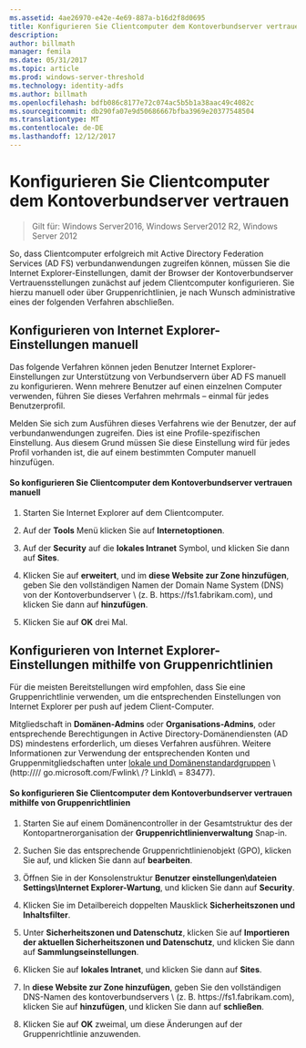 ```yaml
---
ms.assetid: 4ae26970-e42e-4e69-887a-b16d2f8d0695
title: Konfigurieren Sie Clientcomputer dem Kontoverbundserver vertrauen
description: 
author: billmath
manager: femila
ms.date: 05/31/2017
ms.topic: article
ms.prod: windows-server-threshold
ms.technology: identity-adfs
ms.author: billmath
ms.openlocfilehash: bdfb086c8177e72c074ac5b5b1a38aac49c4082c
ms.sourcegitcommit: db290fa07e9d50686667bfba3969e20377548504
ms.translationtype: MT
ms.contentlocale: de-DE
ms.lasthandoff: 12/12/2017
---
```

# <a name="configure-client-computers-to-trust-the-account-federation-server"></a>Konfigurieren Sie Clientcomputer dem Kontoverbundserver vertrauen

>Gilt für: Windows Server2016, Windows Server2012 R2, Windows Server 2012

So, dass Clientcomputer erfolgreich mit Active Directory Federation Services \(AD FS\) verbundanwendungen zugreifen können, müssen Sie die Internet Explorer-Einstellungen, damit der Browser der Kontoverbundserver Vertrauensstellungen zunächst auf jedem Clientcomputer konfigurieren. Sie hierzu manuell oder über Gruppenrichtlinien, je nach Wunsch administrative eines der folgenden Verfahren abschließen.  
  
## <a name="configuring-internet-explorer-settings-manually"></a>Konfigurieren von Internet Explorer-Einstellungen manuell  
Das folgende Verfahren können jeden Benutzer Internet Explorer-Einstellungen zur Unterstützung von Verbundservern über AD FS manuell zu konfigurieren. Wenn mehrere Benutzer auf einen einzelnen Computer verwenden, führen Sie dieses Verfahren mehrmals – einmal für jedes Benutzerprofil.  
  
Melden Sie sich zum Ausführen dieses Verfahrens wie der Benutzer, der auf verbundanwendungen zugreifen. Dies ist eine Profile\-spezifischen Einstellung. Aus diesem Grund müssen Sie diese Einstellung wird für jedes Profil vorhanden ist, die auf einem bestimmten Computer manuell hinzufügen.  
  
#### <a name="to-manually-configure-client-computers-to-trust-the-account-federation-server"></a>So konfigurieren Sie Clientcomputer dem Kontoverbundserver vertrauen manuell  
  
1.  Starten Sie Internet Explorer auf dem Clientcomputer.  
  
2.  Auf der **Tools** Menü klicken Sie auf **Internetoptionen**.  
  
3.  Auf der **Security** auf die **lokales Intranet** Symbol, und klicken Sie dann auf **Sites**.  
  
4.  Klicken Sie auf **erweitert**, und im **diese Website zur Zone hinzufügen**, geben Sie den vollständigen Namen der Domain Name System \(DNS\) von der Kontoverbundserver \ (z. B. https:\/\/fs1.fabrikam.com\), und klicken Sie dann auf **hinzufügen**.  
  
5.  Klicken Sie auf **OK** drei Mal.  
  
## <a name="configuring-internet-explorer-settings-by-using-group-policy"></a>Konfigurieren von Internet Explorer-Einstellungen mithilfe von Gruppenrichtlinien  
Für die meisten Bereitstellungen wird empfohlen, dass Sie eine Gruppenrichtlinie verwenden, um die entsprechenden Einstellungen von Internet Explorer per push auf jedem Client-Computer.  
  
Mitgliedschaft in **Domänen-Admins** oder **Organisations-Admins**, oder entsprechende Berechtigungen in Active Directory-Domänendiensten \(AD DS\) mindestens erforderlich, um dieses Verfahren ausführen.  Weitere Informationen zur Verwendung der entsprechenden Konten und Gruppenmitgliedschaften unter [lokale und Domänenstandardgruppen](https://go.microsoft.com/fwlink/?LinkId=83477) \ (http:///\/ go.microsoft.com\/Fwlink\ /? LinkId\ = 83477\).   
  
#### <a name="to-configure-client-computers-to-trust-the-account-federation-server-by-using-group-policy"></a>So konfigurieren Sie Clientcomputer dem Kontoverbundserver vertrauen mithilfe von Gruppenrichtlinien  
  
1.  Starten Sie auf einem Domänencontroller in der Gesamtstruktur des der Kontopartnerorganisation der **Gruppenrichtlinienverwaltung** Snap-in.  
  
2.  Suchen Sie das entsprechende Gruppenrichtlinienobjekt \(GPO\), klicken Sie auf, und klicken Sie dann auf **bearbeiten**.  
  
3.  Öffnen Sie in der Konsolenstruktur **Benutzer einstellungen\\dateien Settings\\Internet Explorer-Wartung**, und klicken Sie dann auf **Security**.  
  
4.  Klicken Sie im Detailbereich doppelten Mausklick **Sicherheitszonen und Inhaltsfilter**.  
  
5.  Unter **Sicherheitszonen und Datenschutz**, klicken Sie auf **Importieren der aktuellen Sicherheitszonen und Datenschutz**, und klicken Sie dann auf **Sammlungseinstellungen**.  
  
6.  Klicken Sie auf **lokales Intranet**, und klicken Sie dann auf **Sites**.  
  
7.  In **diese Website zur Zone hinzufügen**, geben Sie den vollständigen DNS-Namen des kontoverbundservers \ (z. B. https:\/\/fs1.fabrikam.com\), klicken Sie auf **hinzufügen**, und klicken Sie dann auf **schließen**.  
  
8.  Klicken Sie auf **OK** zweimal, um diese Änderungen auf der Gruppenrichtlinie anzuwenden.  
  
